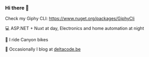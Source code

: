 ### Hi there 👋

Check my Giphy CLI: https://www.nuget.org/packages/GiphyCli

💻 ASP.NET + Nuxt at day, Electronics and home automation at night

🚴 I ride Canyon bikes

📝 Occasionally I blog at [deltacode.be]([url](https://blog.deltacode.be))

<!--
**DavidDeSloovere/DavidDeSloovere** is a ✨ _special_ ✨ repository because its `README.md` (this file) appears on your GitHub profile.

Here are some ideas to get you started:

- 🔭 I’m currently working on ...
- 🌱 I’m currently learning ...
- 👯 I’m looking to collaborate on ...
- 🤔 I’m looking for help with ...
- 💬 Ask me about ...
- 📫 How to reach me: ...
- 😄 Pronouns: ...
- ⚡ Fun fact: ...
-->
